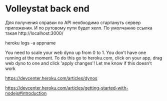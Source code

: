 # Volleystat back end

Для получения справки по API необходимо стартануть сервер приложения. И по рутовому пути будет хелп.
По умолчанию ссылка такая http://localhost:3000/ 


heroku logs -a appname

You need to scale your web dyno up from 0 to 1. You don't have one running at the moment. To do this go to heroku.com, click on your app, drag web dyno to one and click 'apply changes'! Let me know if this doesn't work

https://devcenter.heroku.com/articles/dynos

https://devcenter.heroku.com/articles/getting-started-with-nodejs#introduction

